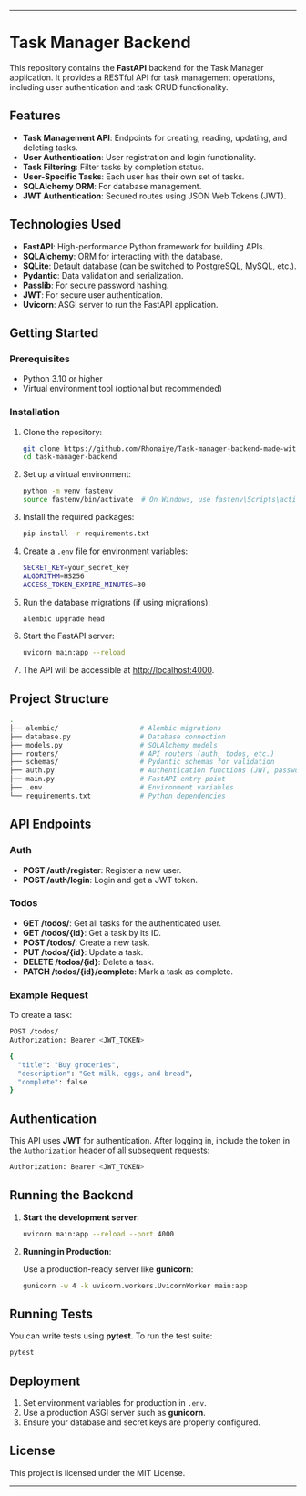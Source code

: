

---

# Task Manager Backend

This repository contains the **FastAPI** backend for the Task Manager application. It provides a RESTful API for task management operations, including user authentication and task CRUD functionality.

## Features

- **Task Management API**: Endpoints for creating, reading, updating, and deleting tasks.
- **User Authentication**: User registration and login functionality.
- **Task Filtering**: Filter tasks by completion status.
- **User-Specific Tasks**: Each user has their own set of tasks.
- **SQLAlchemy ORM**: For database management.
- **JWT Authentication**: Secured routes using JSON Web Tokens (JWT).
  
## Technologies Used

- **FastAPI**: High-performance Python framework for building APIs.
- **SQLAlchemy**: ORM for interacting with the database.
- **SQLite**: Default database (can be switched to PostgreSQL, MySQL, etc.).
- **Pydantic**: Data validation and serialization.
- **Passlib**: For secure password hashing.
- **JWT**: For secure user authentication.
- **Uvicorn**: ASGI server to run the FastAPI application.

## Getting Started

### Prerequisites

- Python 3.10 or higher
- Virtual environment tool (optional but recommended)

### Installation

1. Clone the repository:

    ```bash
    git clone https://github.com/Rhonaiye/Task-manager-backend-made-with-Fastapi.git
    cd task-manager-backend
    ```

2. Set up a virtual environment:

    ```bash
    python -m venv fastenv
    source fastenv/bin/activate  # On Windows, use fastenv\Scripts\activate
    ```

3. Install the required packages:

    ```bash
    pip install -r requirements.txt
    ```

4. Create a `.env` file for environment variables:

    ```bash
    SECRET_KEY=your_secret_key
    ALGORITHM=HS256
    ACCESS_TOKEN_EXPIRE_MINUTES=30
    ```

5. Run the database migrations (if using migrations):

    ```bash
    alembic upgrade head
    ```

6. Start the FastAPI server:

    ```bash
    uvicorn main:app --reload
    ```

7. The API will be accessible at [http://localhost:4000](http://localhost:4000).

## Project Structure

```bash
.
├── alembic/                    # Alembic migrations
├── database.py                 # Database connection
├── models.py                   # SQLAlchemy models
├── routers/                    # API routers (auth, todos, etc.)
├── schemas/                    # Pydantic schemas for validation
├── auth.py                     # Authentication functions (JWT, password hashing)
├── main.py                     # FastAPI entry point
├── .env                        # Environment variables
└── requirements.txt            # Python dependencies
```

## API Endpoints

### Auth

- **POST /auth/register**: Register a new user.
- **POST /auth/login**: Login and get a JWT token.

### Todos

- **GET /todos/**: Get all tasks for the authenticated user.
- **GET /todos/{id}**: Get a task by its ID.
- **POST /todos/**: Create a new task.
- **PUT /todos/{id}**: Update a task.
- **DELETE /todos/{id}**: Delete a task.
- **PATCH /todos/{id}/complete**: Mark a task as complete.

### Example Request

To create a task:

```bash
POST /todos/
Authorization: Bearer <JWT_TOKEN>

{
  "title": "Buy groceries",
  "description": "Get milk, eggs, and bread",
  "complete": false
}
```

## Authentication

This API uses **JWT** for authentication. After logging in, include the token in the `Authorization` header of all subsequent requests:

```bash
Authorization: Bearer <JWT_TOKEN>
```

## Running the Backend

1. **Start the development server**:

    ```bash
    uvicorn main:app --reload --port 4000
    ```

2. **Running in Production**:

    Use a production-ready server like **gunicorn**:

    ```bash
    gunicorn -w 4 -k uvicorn.workers.UvicornWorker main:app
    ```

## Running Tests

You can write tests using **pytest**. To run the test suite:

```bash
pytest
```

## Deployment

1. Set environment variables for production in `.env`.
2. Use a production ASGI server such as **gunicorn**.
3. Ensure your database and secret keys are properly configured.

## License

This project is licensed under the MIT License.

---
